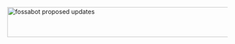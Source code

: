 <img width="800" height="70" alt="fossabot proposed updates" src="https://github.com/user-attachments/assets/e2b0c639-a98b-49bd-89b3-dd18dad520fe" />

